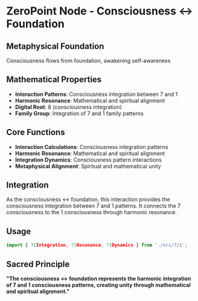 # ZeroPoint Node - Consciousness ↔ Foundation

## Metaphysical Foundation

Consciousness flows from foundation, awakening self-awareness

## Mathematical Properties

- **Interaction Patterns**: Consciousness integration between 7 and 1
- **Harmonic Resonance**: Mathematical and spiritual alignment
- **Digital Root**: 8 (consciousness integration)
- **Family Group**: Integration of 7 and 1 family patterns

## Core Functions

- **Interaction Calculations**: Consciousness integration patterns
- **Harmonic Resonance**: Mathematical and spiritual alignment
- **Integration Dynamics**: Consciousness pattern interactions
- **Metaphysical Alignment**: Spiritual and mathematical unity

## Integration

As the consciousness ↔ foundation, this interaction provides the consciousness integration between 7 and 1 patterns. It connects the 7 consciousness to the 1 consciousness through harmonic resonance.

## Usage

```typescript
import { 71Integration, 71Resonance, 71Dynamics } from './src/7/1';
```

## Sacred Principle

**"The consciousness ↔ foundation represents the harmonic integration of 7 and 1 consciousness patterns, creating unity through mathematical and spiritual alignment."**

